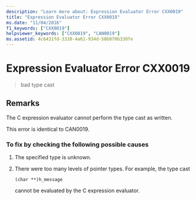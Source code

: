 ```yaml
---
description: "Learn more about: Expression Evaluator Error CXX0019"
title: "Expression Evaluator Error CXX0019"
ms.date: "11/04/2016"
f1_keywords: ["CXX0019"]
helpviewer_keywords: ["CXX0019", "CAN0019"]
ms.assetid: 4c6431fd-3310-4a61-934d-58b070b330fe
---
```

# Expression Evaluator Error CXX0019

> bad type cast

## Remarks

The C expression evaluator cannot perform the type cast as written.

This error is identical to CAN0019.

### To fix by checking the following possible causes

1. The specified type is unknown.

1. There were too many levels of pointer types. For example, the type cast

    ```
    (char **)h_message
    ```

   cannot be evaluated by the C expression evaluator.
